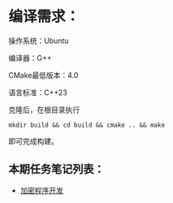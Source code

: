 # 编译需求：

操作系统：Ubuntu

编译器：G++

CMake最低版本：4.0

语言标准：C++23

克隆后，在根目录执行

```
mkdir build && cd build && cmake .. && make
```

即可完成构建。

## 本期任务笔记列表：

- [加密程序开发](加密程序开发.md)